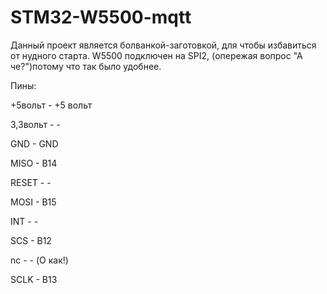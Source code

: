 # STM32-W5500-mqtt

Данный проект является болванкой-заготовкой, для чтобы избавиться от нудного старта.
W5500 подключен на SPI2, (опережая вопрос "А че?")потому что так было удобнее.

Пины:

+5вольт - +5 вольт

3,3вольт - -

GND - GND

MISO - B14

RESET - -

MOSI - B15

INT - -

SCS - B12

nc - - (О как!)

SCLK - B13
